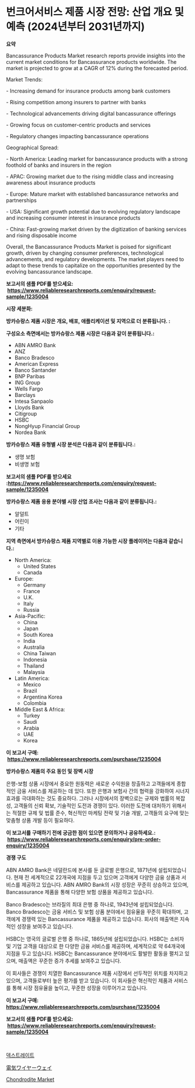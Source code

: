<p><h1>번크어서비스 제품 시장 전망: 산업 개요 및 예측 (2024년부터 2031년까지)</h1></p><p><strong>요약</strong></p>
<p><p>Bancassurance Products Market research reports provide insights into the current market conditions for Bancassurance products worldwide. The market is projected to grow at a CAGR of 12% during the forecasted period. </p><p>Market Trends:</p><p>- Increasing demand for insurance products among bank customers</p><p>- Rising competition among insurers to partner with banks </p><p>- Technological advancements driving digital bancassurance offerings </p><p>- Growing focus on customer-centric products and services </p><p>- Regulatory changes impacting bancassurance operations </p><p>Geographical Spread:</p><p>- North America: Leading market for bancassurance products with a strong foothold of banks and insurers in the region </p><p>- APAC: Growing market due to the rising middle class and increasing awareness about insurance products </p><p>- Europe: Mature market with established bancassurance networks and partnerships </p><p>- USA: Significant growth potential due to evolving regulatory landscape and increasing consumer interest in insurance products </p><p>- China: Fast-growing market driven by the digitization of banking services and rising disposable income </p><p>Overall, the Bancassurance Products Market is poised for significant growth, driven by changing consumer preferences, technological advancements, and regulatory developments. The market players need to adapt to these trends to capitalize on the opportunities presented by the evolving bancassurance landscape.</p></p>
<p><strong>보고서의 샘플 PDF를 받으세요: &nbsp;<a href="https://www.reliableresearchreports.com/enquiry/request-sample/1235004">https://www.reliableresearchreports.com/enquiry/request-sample/1235004</a></strong></p>
<p><strong>시장 세분화:</strong></p>
<p><strong> 방카슈랑스 제품 시장은 개요, 배포, 애플리케이션 및 지역으로 더 분류됩니다. :</strong></p>
<p><strong>구성요소 측면에서는 방카슈랑스 제품 시장은 다음과 같이 분류됩니다.:</strong></p>
<p><ul><li>ABN AMRO Bank</li><li>ANZ</li><li>Banco Bradesco</li><li>American Express</li><li>Banco Santander</li><li>BNP Paribas</li><li>ING Group</li><li>Wells Fargo</li><li>Barclays</li><li>Intesa Sanpaolo</li><li>Lloyds Bank</li><li>Citigroup</li><li>HSBC</li><li>NongHyup Financial Group</li><li>Nordea Bank</li></ul></p>
<p><strong> 방카슈랑스 제품 유형별 시장 분석은 다음과 같이 분류됩니다.:</strong></p>
<p><ul><li>생명 보험</li><li>비생명 보험</li></ul></p>
<p><strong>보고서의 샘플 PDF를 받으세요 :<a href="https://www.reliableresearchreports.com/enquiry/request-sample/1235004">https://www.reliableresearchreports.com/enquiry/request-sample/1235004</a></strong></p>
<p><strong> 방카슈랑스 제품 응용 분야별 시장 산업 조사는 다음과 같이 분류됩니다.:</strong></p>
<p><ul><li>알덜트</li><li>어린이</li><li>기타</li></ul></p>
<p><strong>지역 측면에서 방카슈랑스 제품 지역별로 이용 가능한 시장 플레이어는 다음과 같습니다.:</strong></p>
<p><ul>
    <li>
        North America:
        <ul>
            <li>United States</li>
            <li>Canada</li>
        </ul>
    </li>
    <li>
        Europe:
        <ul>
            <li>Germany</li>
            <li>France</li>
            <li>U.K.</li>
            <li>Italy</li>
            <li>Russia</li>
        </ul>
    </li>
    <li>
        Asia-Pacific:
        <ul>
            <li>China</li>
            <li>Japan</li>
            <li>South Korea</li>
            <li>India</li>
            <li>Australia</li>
            <li>China Taiwan</li>
            <li>Indonesia</li>
            <li>Thailand</li>
            <li>Malaysia</li>
        </ul>
    </li>
    <li>
        Latin America:
        <ul>
            <li>Mexico</li>
            <li>Brazil</li>
            <li>Argentina Korea</li>
            <li>Colombia</li>
        </ul>
    </li>
    <li>
        Middle East & Africa:
        <ul>
            <li>Turkey</li>
            <li>Saudi</li>
            <li>Arabia</li>
            <li>UAE</li>
            <li>Korea</li>
        </ul>
    </li>
    </ul></p>
<p><strong>이 보고서 구매: &nbsp;<a href="https://www.reliableresearchreports.com/purchase/1235004">https://www.reliableresearchreports.com/purchase/1235004</a></strong></p>
<p><strong>방카슈랑스 제품의 주요 동인 및 장벽 시장</strong></p>
<p><p>은행-보험 상품 시장에서 중요한 원동력은 새로운 수익원을 창출하고 고객들에게 종합적인 금융 서비스를 제공하는 데 있다. 또한 은행과 보험사 간의 협력을 강화하여 시너지 효과를 극대화하는 것도 중요하다. 그러나 시장에서의 장벽으로는 규제와 법률의 복잡성, 고객들의 신뢰 확보, 기술적인 도전과 경쟁이 있다. 이러한 도전에 대처하기 위해서는 적절한 규제 및 법률 준수, 혁신적인 마케팅 전략 및 기술 개발, 고객들의 요구에 맞는 맞춤형 상품 개발 등이 필요하다.</p></p>
<p><strong>이 보고서를 구매하기 전에 궁금한 점이 있으면 문의하거나 공유하세요.: &nbsp;<a href="https://www.reliableresearchreports.com/enquiry/pre-order-enquiry/1235004">https://www.reliableresearchreports.com/enquiry/pre-order-enquiry/1235004</a></strong></p>
<p><strong>경쟁 구도</strong></p>
<p><p>ABN AMRO Bank은 네덜란드에 본사를 둔 글로벌 은행으로, 1871년에 설립되었습니다. 현재 전 세계적으로 22개국에 지점을 두고 있으며 고객에게 다양한 금융 상품과 서비스를 제공하고 있습니다. ABN AMRO Bank의 시장 성장은 꾸준히 상승하고 있으며, Bancassurance 제품을 통해 다양한 보험 상품을 제공하고 있습니다.</p><p>Banco Bradesco는 브라질의 최대 은행 중 하나로, 1943년에 설립되었습니다. Banco Bradesco는 금융 서비스 및 보험 상품 분야에서 점유율을 꾸준히 확대하며, 고객에게 경쟁력 있는 Bancassurance 제품을 제공하고 있습니다. 회사의 매출액은 지속적인 성장을 보여주고 있습니다.</p><p>HSBC는 영국의 글로벌 은행 중 하나로, 1865년에 설립되었습니다. HSBC는 소비자 및 기업 고객을 대상으로 한 다양한 금융 서비스를 제공하며, 세계적으로 약 64개국에 지점을 두고 있습니다. HSBC는 Bancassurance 분야에서도 활발한 활동을 펼치고 있으며, 매출액은 꾸준한 증가 추세를 보여주고 있습니다.</p><p>이 회사들은 경쟁이 치열한 Bancassurance 제품 시장에서 선두적인 위치를 차지하고 있으며, 고객들로부터 높은 평가를 받고 있습니다. 이 회사들은 혁신적인 제품과 서비스를 통해 시장 점유율을 높이고, 꾸준한 성장을 이루어가고 있습니다.</p></p>
<p><strong>이 보고서 구매: &nbsp; <a href="https://www.reliableresearchreports.com/purchase/1235004">https://www.reliableresearchreports.com/purchase/1235004</a></strong></p>
<p><strong>보고서의 샘플 PDF를 받으세요: &nbsp;<a href="https://www.reliableresearchreports.com/enquiry/request-sample/1235004">https://www.reliableresearchreports.com/enquiry/request-sample/1235004</a></strong><strong></strong></p>
<p>&nbsp;</p>
<p><p><a href="https://medium.com/@hugofirst44/2024%EB%85%84%EB%B6%80%ED%84%B0-2031%EB%85%84%EA%B9%8C%EC%A7%80%EC%9D%98-%EB%8D%B1%EC%8A%A4%ED%8A%B8%EB%A0%88%EC%9D%B4%ED%8A%B8%EC%9D%98-%EC%8B%9C%EC%9E%A5-%EC%A0%90%EC%9C%A0%EC%9C%A8-%EB%B3%80%ED%99%94%EC%99%80-%EC%8B%9C%EC%9E%A5-%EC%84%B1%EC%9E%A5-%ED%8A%B8%EB%A0%8C%EB%93%9C-0223686864ab">덱스트레이트</a></p><p><a href="https://github.com/SarahFahey88/Market-Research-Report-List-1/blob/main/898313012826.md">電気ワイヤーウェイ</a></p><p><a href="https://pretty-mail-caf.notion.site/Chondrodite-Market-Challenges-Opportunities-and-Growth-Drivers-and-Major-Market-Players-forecaste-091351d2055649819bd5dd77a736bd0a">Chondrodite Market</a></p></p>